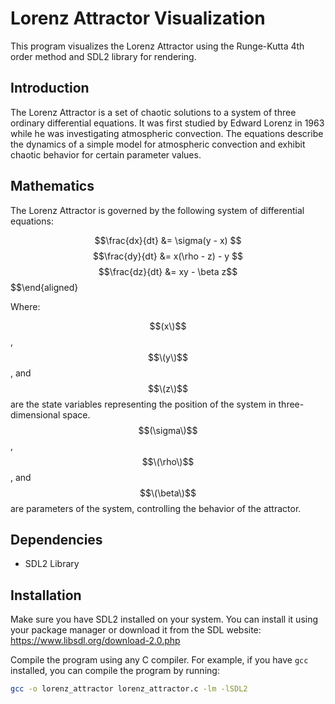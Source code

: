 # Lorenz Attractor Visualization

This program visualizes the Lorenz Attractor using the Runge-Kutta 4th order method and SDL2 library for rendering.

## Introduction

The Lorenz Attractor is a set of chaotic solutions to a system of three ordinary differential equations. It was first studied by Edward Lorenz in 1963 while he was investigating atmospheric convection. The equations describe the dynamics of a simple model for atmospheric convection and exhibit chaotic behavior for certain parameter values.

## Mathematics

The Lorenz Attractor is governed by the following system of differential equations:


$$\frac{dx}{dt} &= \sigma(y - x) $$
$$\frac{dy}{dt} &= x(\rho - z) - y $$
$$\frac{dz}{dt} &= xy - \beta z$$
$$\end{aligned}

Where:

  $$(x\)$$, $$\(y\)$$, and $$\(z\)$$ are the state variables representing the position of the system in three-dimensional space.
  $$(\sigma\)$$, $$\(\rho\)$$, and $$\(\beta\)$$ are parameters of the system, controlling the behavior of the attractor.


## Dependencies

- SDL2 Library

## Installation

Make sure you have SDL2 installed on your system. You can install it using your package manager or download it from the SDL website: https://www.libsdl.org/download-2.0.php

Compile the program using any C compiler. For example, if you have `gcc` installed, you can compile the program by running:

```bash
gcc -o lorenz_attractor lorenz_attractor.c -lm -lSDL2

